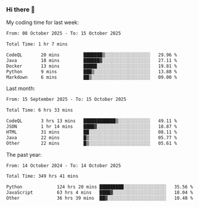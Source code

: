 ### Hi there 👋

My coding time for last week:

<!--START_SECTION:week-->

```txt
From: 08 October 2025 - To: 15 October 2025

Total Time: 1 hr 7 mins

CodeQL       20 mins         ███████▒░░░░░░░░░░░░░░░░░   29.96 %
Java         18 mins         ██████▓░░░░░░░░░░░░░░░░░░   27.11 %
Docker       13 mins         █████░░░░░░░░░░░░░░░░░░░░   19.81 %
Python       9 mins          ███▒░░░░░░░░░░░░░░░░░░░░░   13.88 %
Markdown     6 mins          ██▒░░░░░░░░░░░░░░░░░░░░░░   09.00 %
```

<!--END_SECTION:week-->

Last month:

<!--START_SECTION:month-->

```txt
From: 15 September 2025 - To: 15 October 2025

Total Time: 6 hrs 33 mins

CodeQL       3 hrs 13 mins   ████████████▒░░░░░░░░░░░░   49.11 %
JSON         1 hr 14 mins    ████▓░░░░░░░░░░░░░░░░░░░░   18.87 %
HTML         31 mins         ██░░░░░░░░░░░░░░░░░░░░░░░   08.11 %
Java         22 mins         █▒░░░░░░░░░░░░░░░░░░░░░░░   05.77 %
Other        22 mins         █▒░░░░░░░░░░░░░░░░░░░░░░░   05.61 %
```

<!--END_SECTION:month-->

The past year:

<!--START_SECTION:year-->

```txt
From: 14 October 2024 - To: 14 October 2025

Total Time: 349 hrs 41 mins

Python             124 hrs 20 mins █████████░░░░░░░░░░░░░░░░   35.56 %
JavaScript         63 hrs 4 mins   ████▓░░░░░░░░░░░░░░░░░░░░   18.04 %
Other              36 hrs 39 mins  ██▓░░░░░░░░░░░░░░░░░░░░░░   10.48 %
```

<!--END_SECTION:year-->
